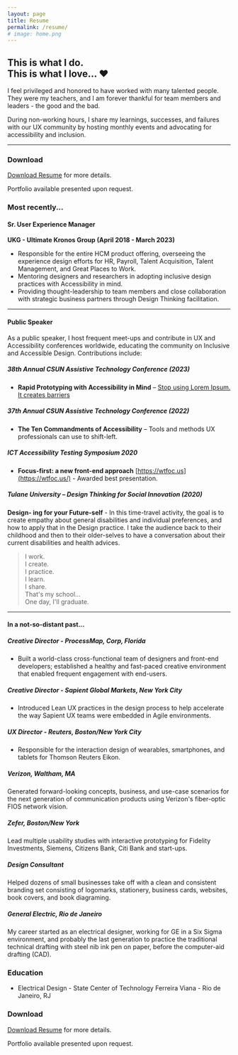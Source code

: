 ```yaml
---
layout: page
title: Resume
permalink: /resume/
# image: home.png
---
```


## This is what I do.<br/>This is what I love... ❤️

I feel privileged and honored to have worked with many talented people. They were my teachers, and I am forever thankful for team members and leaders - the good and the bad. 

During non-working hours, I share my learnings, successes, and failures with our UX community by hosting monthly events and advocating for accessibility and inclusion.

---

### Download

[Download Resume](https://docs.google.com/document/d/1UcF1ZM0Am4n1sXr1soBE_4ksHO4Te4k5BWwYY92tafk/edit?usp=sharing) for more details.

Portfolio available presented upon request.

### Most recently...

#### Sr. User Experience Manager

<strong>UKG - Ultimate Kronos Group (April 2018 - March 2023)</strong>

- Responsible for the entire HCM product offering, overseeing the experience design efforts for HR, Payroll, Talent Acquisition, Talent Management, and Great Places to Work.
- Mentoring designers and researchers in adopting inclusive design practices with Accessibility in mind.
- Providing thought-leadership to team members and close collaboration with strategic business partners through Design Thinking facilitation.

---

#### Public Speaker

As a public speaker, I host frequent meet-ups and contribute in UX and Accessibility conferences worldwide, educating the community on Inclusive and Accessible Design. Contributions include:

##### 38th Annual CSUN Assistive Technology Conference (2023)

- <strong>Rapid Prototyping with Accessibility in Mind</strong> – [Stop using Lorem Ipsum. It creates barriers](https://nolatin.com/)

##### 37th Annual CSUN Assistive Technology Conference (2022)

- <strong>The Ten Commandments of Accessibility</strong> – Tools and methods UX professionals can use to shift-left.

##### ICT Accessibility Testing Symposium 2020

- <strong>Focus-first: a new front-end approach</strong> [https://wtfoc.us](https://wtfoc.us/) - Awarded best presentation.

##### Tulane University – Design Thinking for Social Innovation (2020)

<strong>Design- ing for your Future-self</strong> - In this time-travel activity, the goal is to create empathy about general disabilities and individual preferences, and how to apply that in the Design practice. I take the audience back to their childhood and then to their older-selves to have a conversation about their current disabilities and health advices.

<blockquote>
I work.<br/>
I create.<br/>
I practice.<br/>
I learn.<br/>
I share.<br/> 
That's my school...<br/>
One day, I'll graduate.
</blockquote>

---

#### In a not-so-distant past...

##### Creative Director - ProcessMap, Corp, Florida

- Built a world-class cross-functional team of designers and front-end developers; established a healthy and fast-paced creative environment that enabled frequent engagement with end-users.

##### Creative Director - Sapient Global Markets, New York City

- Introduced Lean UX practices in the design process to help accelerate the way Sapient UX teams were embedded in Agile environments.

##### UX Director - Reuters, Boston/New York City

- Responsible for the interaction design of wearables, smartphones, and tablets for Thomson Reuters Eikon.

##### Verizon, Waltham, MA

Generated forward-looking concepts, business, and use-case scenarios for the next generation of communication products using Verizon's fiber-optic FIOS network vision.

##### Zefer, Boston/New York

Lead multiple usability studies with interactive prototyping for Fidelity Investments, Siemens, Citizens Bank, Citi Bank and start-ups.

##### Design Consultant 

Helped dozens of small businesses take off with a clean and consistent branding set consisting of logomarks, stationery, business cards, websites, book covers, and book diagraming.

##### General Electric, Rio de Janeiro

My career started as an electrical designer, working for GE in a Six Sigma environment, and probably the last generation to practice the traditional technical drafting with steel nib ink pen on paper, before the computer-aid drafting (CAD).

### Education

- Electrical Design - State Center of Technology Ferreira Viana - Rio de Janeiro, RJ 

### Download

[Download Resume](https://docs.google.com/document/d/1UcF1ZM0Am4n1sXr1soBE_4ksHO4Te4k5BWwYY92tafk/edit?usp=sharing) for more details.

Portfolio available presented upon request.
